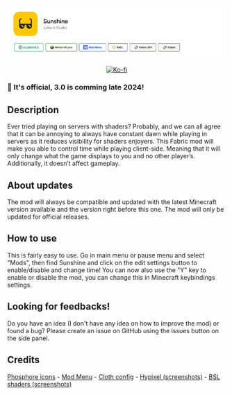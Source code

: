 <a href="https://minestore.lolous.studio/sunshine">![Project infos.](https://github.com/lolouthefox/Sunshine/blob/master/images/sunshine_fill.png?raw=true)</a>

<div style="text-align: center;">

[![Ko-fi](https://ko-fi.com/img/githubbutton_sm.svg)](https://ko-fi.com/liam_cheneval)

</div>

<h3>🎉 It's official, 3.0 is comming late 2024!</h3>

<h2>Description</h2>
Ever tried playing on servers with shaders? Probably, and we can all agree that it can be annoying to always have constant dawn while playing in servers as it reduces visibility for shaders enjoyers. This Fabric mod will make you able to control time while playing client-side. Meaning that it will only change what the game displays to you and no other player’s. Additionally, it doesn’t affect gameplay.

<h2>About updates</h2>
The mod will always be compatible and updated with the latest Minecraft version available and the version right before this one. The mod will only be updated for official releases.

<h2>How to use</h2>
This is fairly easy to use. Go in main menu or pause menu and select "Mods", then find Sunshine and click on the edit settings button to enable/disable and change time! You can now also use the "Y" key to enable or disable the mod, you can change this in Minecraft keybindings settings.

<h2>Looking for feedbacks!</h2>
Do you have an idea (I don't have any idea on how to improve the mod) or found a bug? Please create an issue on GitHub using the issues button on the side panel.

<h2>Credits</h2>
<a href="https://phosphoricons.com/">Phosphore icons</a>
- <a href="https://modrinth.com/mod/modmenu/">Mod Menu</a>
- <a href="https://modrinth.com/mod/cloth-config/">Cloth config</a>
- <a href="https://hypixel.net/">Hypixel (screenshots)</a>
- <a href="https://modrinth.com/shader/bsl-shaders">BSL shaders (screenshots)</a>
